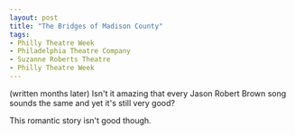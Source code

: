 ```yaml
---
layout: post
title: "The Bridges of Madison County"
tags:
- Philly Theatre Week
- Philadelphia Theatre Company
- Suzanne Roberts Theatre
- Philly Theatre Week
---
```

(written months later)
Isn't it amazing that every Jason Robert Brown song sounds the same and yet it's still very good?

This romantic story isn't good though.
